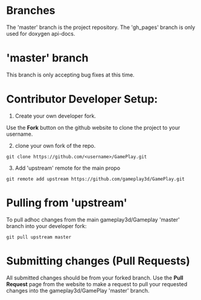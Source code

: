 # Branches
The 'master' branch is the project repository.
The 'gh_pages' branch is only used for doxygen api-docs.

# 'master' branch
This branch is only accepting bug fixes at this time.

# Contributor Developer Setup:

1. Create your own developer fork.

Use the **Fork** button on the github website to clone the project to your username.

2. clone your own fork of the repo.

`git clone https://github.com/<username>/GamePlay.git`

3. Add 'upstream' remote for the main propo

`git remote add upstream https://github.com/gameplay3d/GamePlay.git`

# Pulling from 'upstream'
To pull adhoc changes from the main gameplay3d/Gameplay 'master' branch into your developer fork:

`git pull upstream master`

# Submitting changes (Pull Requests)
All submitted changes should be from your forked branch. Use the **Pull Request** page from the website to make a request to pull your requested changes into the gameplay3d/GamePlay 'master' branch. 


 
